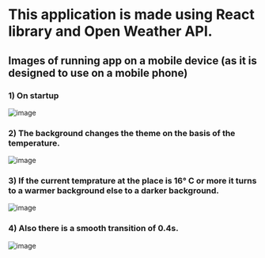 
# This application is made using React library and Open Weather API.

##  Images of running app on a mobile device (as it is designed to use on a mobile phone)

### 1) On startup

![image](https://user-images.githubusercontent.com/57503827/172959521-e4a49bb4-f45e-4bec-9061-1a297b35da33.png)


### 2) The background changes the theme on the basis of the temperature.

![image](https://user-images.githubusercontent.com/57503827/172959569-33067424-9f8c-4d3b-afe4-b59ce21cf36b.png)


### 3) If the current temprature at the place is 16° C or more it turns to a warmer background else to a darker background.

![image](https://user-images.githubusercontent.com/57503827/172960091-eee71000-b929-4702-ac49-fcab76b25a8b.png)


### 4) Also there is a smooth transition of 0.4s.

![image](https://user-images.githubusercontent.com/57503827/172960194-6bd8b81e-5dba-4c32-af14-80aba7f9c959.png)

